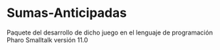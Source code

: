 # Sumas-Anticipadas
Paquete del desarrollo de dicho juego en el lenguaje de programación Pharo Smalltalk versión 11.0
